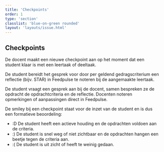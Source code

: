 ```yaml
---
title: 'Checkpoints'
order: 1
type: 'section'
classlist: 'blue-on-green rounded'
layout: 'layouts/issue.html'
---
```


## Checkpoints

De docent maakt een nieuwe checkpoint aan op het moment dat een student klaar is met een leertaak of deeltaak.

De student bereidt het gesprek voor door per geldend gedragscriterium een reflectie (bijv. STAR) in Feedpulse te noteren bij de aangemaakte leertaak.

De student vraagt een gesprek aan bij de docent, samen bespreken ze de opdracht de opdrachtcriteria en de reflectie. Docenten noteren opmerkingen of aanpassingen direct in Feedpulse.

De smiley bij een checkpoint staat voor de inzet van de student en is dus een formatieve beoordeling:

- :D De student heeft een actieve houding en de opdrachten voldoen aan de criteria.
- :) De student is snel weg of niet zichtbaar en de opdrachten hangen een beetje tegen de criteria aan.
- :( De student is uit zicht of heeft te weinig gedaan.
